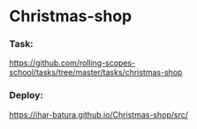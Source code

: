 # Christmas-shop
### Task: 
https://github.com/rolling-scopes-school/tasks/tree/master/tasks/christmas-shop
### Deploy:
https://ihar-batura.github.io/Christmas-shop/src/
